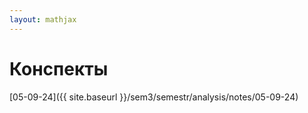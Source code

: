 ```yaml
---  
layout: mathjax  
---  
```

  
# Конспекты  
  
[05-09-24]({{ site.baseurl }}/sem3/semestr/analysis/notes/05-09-24)   
